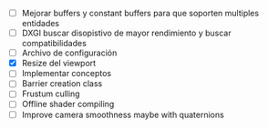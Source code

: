 - [ ] Mejorar buffers y constant buffers para que soporten multiples entidades 
- [ ] DXGI buscar disopistivo de mayor rendimiento y buscar compatibilidades
- [ ] Archivo de configuración
- [x] Resize del viewport 
- [ ] Implementar conceptos
- [ ] Barrier creation class
- [ ] Frustum culling
- [ ] Offline shader compiling
- [ ] Improve camera smoothness maybe with quaternions